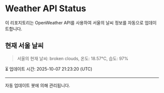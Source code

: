 
# Weather API Status

이 리포지토리는 OpenWeather API를 사용하여 서울의 날씨 정보를 자동으로 업데이트합니다.

## 현재 서울 날씨
> 서울의 현재 날씨: broken clouds, 온도: 18.57°C, 습도: 97%

⏳ 업데이트 시간: 2025-10-07 21:23:20 (UTC)

---
자동 업데이트 봇에 의해 관리됩니다.
